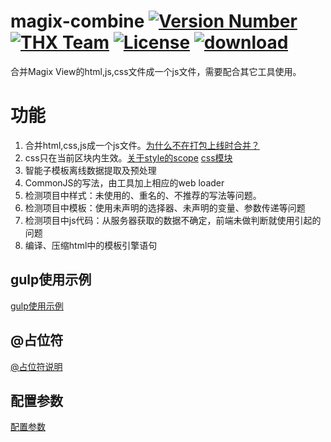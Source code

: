 # magix-combine [![Version Number](https://img.shields.io/npm/v/magix-combine.svg)](https://github.com/thx/magix-combine/ "Version Number") [![THX Team](https://img.shields.io/badge/team-THX-green.svg)](https://thx.github.io/ "THX Team") [![License](https://img.shields.io/badge/license-MIT-orange.svg)](https://opensource.org/licenses/MIT "License") [![download](https://img.shields.io/npm/dm/magix-combine.svg)](https://www.npmjs.com/package/magix-combine)
合并Magix View的html,js,css文件成一个js文件，需要配合其它工具使用。

# 功能
1. 合并html,css,js成一个js文件。[为什么不在打包上线时合并？](https://github.com/thx/magix-combine/issues/5)
2. css只在当前区块内生效。[关于style的scope](https://github.com/thx/magix-combine/issues/6) [css模块](http://www.75team.com/post/1049.html)
3. 智能子模板离线数据提取及预处理
4. CommonJS的写法，由工具加上相应的web loader
5. 检测项目中样式：未使用的、重名的、不推荐的写法等问题。
6. 检测项目中模板：使用未声明的选择器、未声明的变量、参数传递等问题
7. 检测项目中js代码：从服务器获取的数据不确定，前端未做判断就使用引起的问题
8. 编译、压缩html中的模板引擎语句

## gulp使用示例
[gulp使用示例](https://github.com/thx/magix-combine/issues/16)

## @占位符
[@占位符说明](https://github.com/thx/magix-combine/issues/15)


## 配置参数
[配置参数](https://github.com/thx/magix-combine/issues/17)
